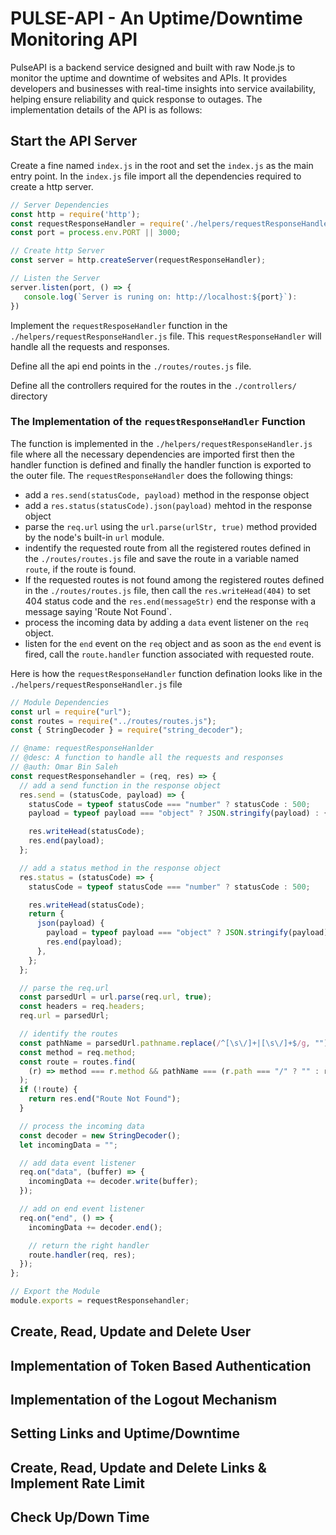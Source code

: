 # PULSE-API - An Uptime/Downtime Monitoring API

PulseAPI is a backend service designed and built with raw Node.js to monitor the uptime and downtime of websites and APIs. It provides developers and businesses with real-time insights into service availability, helping ensure reliability and quick response to outages. The implementation details of the API is as follows:

## Start the API Server

Create a fine named `index.js` in the root and set the `index.js` as the main entry point. In the `index.js` file import all the dependencies required to create a http server.

```jsx
// Server Dependencies
const http = require('http');
const requestResponseHandler = require('./helpers/requestResponseHandler.js');
const port = process.env.PORT || 3000;

// Create http Server
const server = http.createServer(requestResponseHandler);

// Listen the Server
server.listen(port, () => {
   console.log(`Server is runing on: http://localhost:${port}`):
})
```

Implement the `requestResposeHandler` function in the `./helpers/requestResponseHandler.js` file. This `requestResponseHandler` will handle all the requests and responses.

Define all the api end points in the `./routes/routes.js` file.

Define all the controllers required for the routes in the `./controllers/` directory

### **The Implementation of the `requestResponseHandler` Function**

The function is implemented in the `./helpers/requestResponseHandler.js` file where all the necessary dependencies are imported first then the handler function is defined and finally the handler function is exported to the outer file. The `requestResponseHandler` does the following things:

- add a `res.send(statusCode, payload)` method in the response object
- add a `res.status(statusCode).json(payload)` mehtod in the response object
- parse the `req.url` using the `url.parse(urlStr, true)` method provided by the node's built-in `url` module.
- indentify the requested route from all the registered routes defined in the `./routes/routes.js` file and save the route in a variable named `route`, if the route is found.
- If the requested routes is not found among the registered routes defined in the `./routes/routes.js` file, then call the `res.writeHead(404)` to set 404 status code and the `res.end(messageStr)` end the response with a message saying 'Route Not Found`.
- process the incoming data by adding a `data` event listener on the `req` object.
- listen for the `end` event on the `req` object and as soon as the `end` event is fired, call the `route.handler` function associated with requested route.

Here is how the `requestResponseHandler` function defination looks like in the `./helpers/requestResponseHandler.js` file

```jsx
// Module Dependencies
const url = require("url");
const routes = require("../routes/routes.js");
const { StringDecoder } = require("string_decoder");

// @name: requestResponseHanlder
// @desc: A function to handle all the requests and responses
// @auth: Omar Bin Saleh
const requestResponsehandler = (req, res) => {
  // add a send function in the response object
  res.send = (statusCode, payload) => {
    statusCode = typeof statusCode === "number" ? statusCode : 500;
    payload = typeof payload === "object" ? JSON.stringify(payload) : {};

    res.writeHead(statusCode);
    res.end(payload);
  };

  // add a status method in the response object
  res.status = (statusCode) => {
    statusCode = typeof statusCode === "number" ? statusCode : 500;

    res.writeHead(statusCode);
    return {
      json(payload) {
        payload = typeof payload === "object" ? JSON.stringify(payload) : {};
        res.end(payload);
      },
    };
  };

  // parse the req.url
  const parsedUrl = url.parse(req.url, true);
  const headers = req.headers;
  req.url = parsedUrl;

  // identify the routes
  const pathName = parsedUrl.pathname.replace(/^[\s\/]+|[\s\/]+$/g, "");
  const method = req.method;
  const route = routes.find(
    (r) => method === r.method && pathName === (r.path === "/" ? "" : r.path)
  );
  if (!route) {
    return res.end("Route Not Found");
  }

  // process the incoming data
  const decoder = new StringDecoder();
  let incomingData = "";

  // add data event listener
  req.on("data", (buffer) => {
    incomingData += decoder.write(buffer);
  });

  // add on end event listener
  req.on("end", () => {
    incomingData += decoder.end();

    // return the right handler
    route.handler(req, res);
  });
};

// Export the Module
module.exports = requestResponsehandler;
```

## Create, Read, Update and Delete User

## Implementation of Token Based Authentication

## Implementation of the Logout Mechanism

## Setting Links and Uptime/Downtime

## Create, Read, Update and Delete Links & Implement Rate Limit

## Check Up/Down Time
